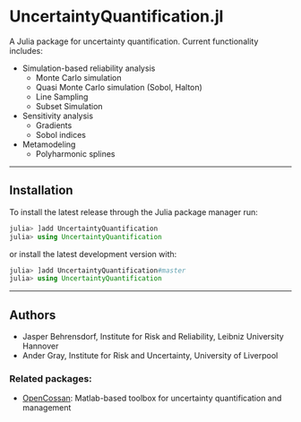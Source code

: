 # UncertaintyQuantification.jl

A Julia package for uncertainty quantification. Current functionality includes:

 * Simulation-based reliability analysis
   * Monte Carlo simulation
   * Quasi Monte Carlo simulation (Sobol, Halton)
   * Line Sampling
   * Subset Simulation
 * Sensitivity analysis
   * Gradients
   * Sobol indices
 * Metamodeling
   * Polyharmonic splines

---
## Installation

To install the latest release through the Julia package manager run:
```julia
julia> ]add UncertaintyQuantification
julia> using UncertaintyQuantification
```

or install the latest development version with:

```julia
julia> ]add UncertaintyQuantification#master
julia> using UncertaintyQuantification
```

---

## Authors

 * Jasper Behrensdorf, Institute for Risk and Reliability, Leibniz University Hannover
 * Ander Gray, Institute for Risk and Uncertainty, University of Liverpool


### Related packages:
* [OpenCossan](https://github.com/cossan-working-group/OpenCossan): Matlab-based toolbox for uncertainty quantification and management